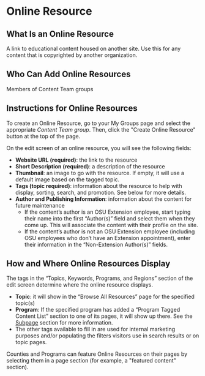 # Online Resource

## What Is an Online Resource

A link to educational content housed on another site. Use this for any content that is copyrighted by another organization.

## Who Can Add Online Resources

Members of Content Team groups

## Instructions for Online Resources

To create an Online Resource, go to your My Groups page and select the appropriate *Content Team group*. Then, click the "Create Online Resource" button at the top of the page.

On the edit screen of an online resource, you will see the following fields:

  - **Website URL (required)**: the link to the resource
  - **Short Description (required)**: a description of the resource
  - **Thumbnail**: an image to go with the resource. If empty, it will use a default image based on the tagged topic.
  - **Tags (topic required)**: information about the resource to help with display, sorting, search, and promotion. See below for more details.
  - **Author and Publishing Information**: information about the content for future maintenance
    - If the content’s author is an OSU Extension employee, start typing their name into the first “Author(s)” field and select them when they come up. This will associate the content with their profile on the site.
    - If the content’s author is not an OSU Extension employee (including OSU employees who don’t have an Extension appointment), enter their information in the “Non-Extension Author(s)” fields.

## How and Where Online Resources Display

The tags in the “Topics, Keywords, Programs, and Regions” section of the edit screen determine where the online resource displays.

  - **Topic**: it will show in the “Browse All Resources” page for the specified topic(s)
  - **Program**: If the specified program has added a “Program Tagged Content List” section to one of its pages, it will show up there. See the [Subpage](#subpage) section for more information.
  - The other tags available to fill in are used for internal marketing purposes and/or populating the filters visitors use in search results or on topic pages.

Counties and Programs can feature Online Resources on their pages by selecting them in a page section (for example, a "featured content" section).
